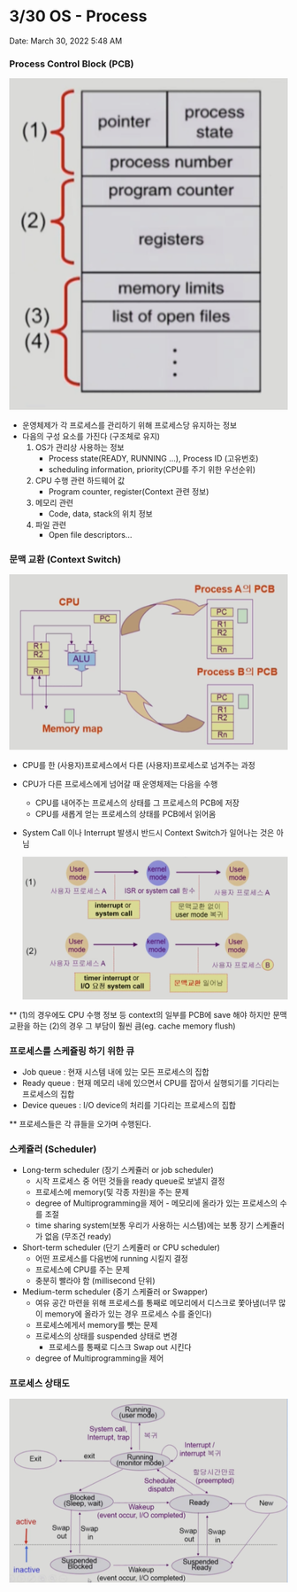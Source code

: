 # 3/30 OS - Process

Date: March 30, 2022 5:48 AM

### Process Control Block (PCB)

![스크린샷 2022-03-30 오전 6.00.23.png](1.png)

- 운영체제가 각 프로세스를 관리하기 위해 프로세스당 유지하는 정보
- 다음의 구성 요소를 가진다 (구조체로 유지)
    1. OS가 관리상 사용하는 정보
        - Process state(READY, RUNNING ...), Process ID (고유번호)
        - scheduling information, priority(CPU를 주기 위한 우선순위)
    2. CPU 수행 관련 하드웨어 값
        - Program counter, register(Context 관련 정보)
    3. 메모리 관련
        - Code, data, stack의 위치 정보
    4. 파일 관련
        - Open file descriptors...

### 문맥 교환 (Context Switch)

![스크린샷 2022-03-30 오전 6.02.38.png](2.png)

- CPU를 한 (사용자)프로세스에서 다른 (사용자)프로세스로 넘겨주는 과정
- CPU가 다른 프로세스에게 넘어갈 때 운영체제는 다음을 수행
    - CPU를 내어주는 프로세스의 상태를 그 프로세스의 PCB에 저장
    - CPU를 새롭게 얻는 프로세스의 상태를 PCB에서 읽어옴
- System Call 이나 Interrupt 발생시 반드시 Context Switch가 일어나는 것은 아님
    
    ![스크린샷 2022-03-30 오전 6.06.45.png](3.png)
    

** (1)의 경우에도 CPU 수행 정보 등 context의 일부를 PCB에 save 해야 하지만 문맥교환을 하는 (2)의 경우 그 부담이 훨씬 큼(eg. cache memory flush)

### 프로세스를 스케쥴링 하기 위한 큐

- Job queue : 현재 시스템 내에 있는 모든 프로세스의 집합
- Ready queue : 현재 메모리 내에 있으면서 CPU를 잡아서 실행되기를 기다리는 프로세스의 집합
- Device queues : I/O device의 처리를 기다리는 프로세스의 집합

** 프로세스들은 각 큐들을 오가며 수행된다.

### 스케쥴러 (Scheduler)

- Long-term scheduler (장기 스케쥴러 or job scheduler)
    - 시작 프로세스 중 어떤 것들을 ready queue로 보낼지 결정
    - 프로세스에 memory(및 각종 자원)을 주는 문제
    - degree of Multiprogramming을 제어 - 메모리에 올라가 있는 프로세스의 수를 조절
    - time sharing system(보통 우리가 사용하는 시스템)에는 보통 장기 스케쥴러가 없음 (무조건 ready)
- Short-term scheduler (단기 스케쥴러 or CPU scheduler)
    - 어떤 프로세스를 다음번에 running 시킬지 결정
    - 프로세스에 CPU를 주는 문제
    - 충분히 빨라야 함 (millisecond 단위)
- Medium-term scheduler (중기 스케쥴러 or Swapper)
    - 여유 공간 마련을 위해 프로세스를 통째로 메모리에서 디스크로 쫓아냄(너무 많이 memory에 올라가 있는 경우 프로세스 수를 줄인다)
    - 프로세스에게서 memory를 뺏는 문제
    - 프로세스의 상태를 suspended 상태로 변경
        - 프로세스를 통째로 디스크 Swap out 시킨다
    - degree of Multiprogramming을 제어

### 프로세스 상태도

![스크린샷 2022-03-30 오전 6.47.29.png](4.png)